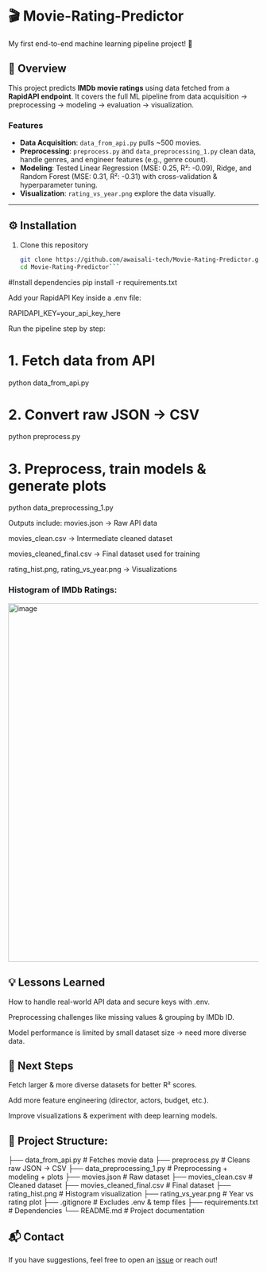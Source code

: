 # 🎬 Movie-Rating-Predictor  
My first end-to-end machine learning pipeline project! 🚀  

## 📌 Overview  
This project predicts **IMDb movie ratings** using data fetched from a **RapidAPI endpoint**. It covers the full ML pipeline from data acquisition → preprocessing → modeling → evaluation → visualization.  

### Features  
- **Data Acquisition**: `data_from_api.py` pulls ~500 movies.  
- **Preprocessing**: `preprocess.py` and `data_preprocessing_1.py` clean data, handle genres, and engineer features (e.g., genre count).  
- **Modeling**: Tested Linear Regression (MSE: 0.25, R²: -0.09), Ridge, and Random Forest (MSE: 0.31, R²: -0.31) with cross-validation & hyperparameter tuning.  
- **Visualization**: `rating_vs_year.png` explore the data visually.  

---

## ⚙️ Installation  

1. Clone this repository  
   ```bash
   git clone https://github.com/awaisali-tech/Movie-Rating-Predictor.git
   cd Movie-Rating-Predictor```

#Install dependencies
pip install -r requirements.txt


Add your RapidAPI Key inside a .env file:

RAPIDAPI_KEY=your_api_key_here

Run the pipeline step by step:
# 1. Fetch data from API
python data_from_api.py  

# 2. Convert raw JSON → CSV
python preprocess.py  

# 3. Preprocess, train models & generate plots
python data_preprocessing_1.py  

Outputs include:
movies.json → Raw API data

movies_clean.csv → Intermediate cleaned dataset

movies_cleaned_final.csv → Final dataset used for training

rating_hist.png, rating_vs_year.png → Visualizations

### Histogram of IMDb Ratings:
<img width="1142" height="721" alt="image" src="https://github.com/user-attachments/assets/36847399-e764-47d2-b13b-a689addd2f9a" />

## 💡 Lessons Learned

How to handle real-world API data and secure keys with .env.

Preprocessing challenges like missing values & grouping by IMDb ID.

Model performance is limited by small dataset size → need more diverse data.

## 🔮 Next Steps

Fetch larger & more diverse datasets for better R² scores.

Add more feature engineering (director, actors, budget, etc.).

Improve visualizations & experiment with deep learning models.


## 📂 Project Structure:
├── data_from_api.py            # Fetches movie data
├── preprocess.py               # Cleans raw JSON → CSV
├── data_preprocessing_1.py     # Preprocessing + modeling + plots
├── movies.json                 # Raw dataset
├── movies_clean.csv            # Cleaned dataset
├── movies_cleaned_final.csv    # Final dataset
├── rating_hist.png             # Histogram visualization
├── rating_vs_year.png          # Year vs rating plot
├── .gitignore                  # Excludes .env & temp files
├── requirements.txt            # Dependencies
└── README.md                   # Project documentation


## 📬 Contact  
If you have suggestions, feel free to open an [issue](../../issues) or reach out!  



